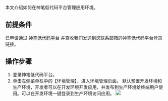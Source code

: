 本文介绍如何在神笔低代码平台管理应用环境。


## 前提条件


已申请通过 [神笔低代码平台](https://apaas.cloud.tencent.com/sign/apply) 并查收我们发送到您联系邮箱的神笔低代码平台登录链接。



## 操作步骤


1. 登录神笔低代码平台。
2. 单击左侧菜单栏中的【环境管理】，进入环境管理页面。
默认预置开发环境和生产环境，开发者可以在开发环境开发应用，并发布到生产环境给终端用户使用。可以在开发环境一键登录到生产环境访问应用。
![](https://main.qcloudimg.com/raw/291fa5d3588deb09badf966619a9e437.png)

